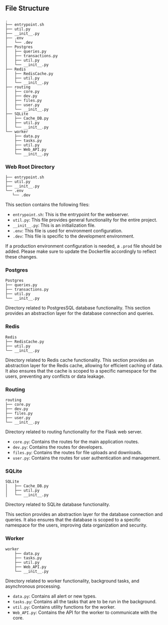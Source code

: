 ## File Structure

```
.
├── entrypoint.sh
├── util.py
├── __init__.py
├── .env
│   └── .dev
├── Postgres
│   ├── queries.py
│   ├── transactions.py
│   ├── util.py
│   └── __init__.py
├── Redis
│   ├── RedisCache.py
│   ├── util.py
│   └── __init__.py
├── routing
│   ├── core.py
│   ├── dev.py
│   ├── files.py
│   ├── user.py
│   └── __init__.py
├── SQLite
│   ├── Cache_DB.py
│   ├── util.py
│   └── __init__.py
└── worker
    ├── data.py
    ├── tasks.py
    ├── util.py
    ├── Web_API.py
    └── __init__.py
```

### Web Root Directory

```
├── entrypoint.sh
├── util.py
├── __init__.py
└── .env
   └── .dev
```
This section contains the following files:
- `entrypoint.sh`: This is the entrypoint for the webserver.
- `util.py`: This file provides general functionality for the entire project.
- `__init__.py`: This is an initialization file.
- `.env`: This file is used for environment configuration.
- `.dev`: This file is specific to the development environment.

If a production environment configuration is needed, a `.prod` file should be added. Please make sure to update the Dockerfile accordingly to reflect these changes.

### Postgres
```
Postgres
├── queries.py
├── transactions.py
├── util.py
└── __init__.py
```
Directory related to PostgresSQL database functionality.
This section provides an abstraction layer for the database connection and queries.

### Redis
```
Redis
├── RedisCache.py
├── util.py
└── __init__.py
```
Directory related to Redis cache functionality.
This section provides an abstraction layer for the Redis cache, allowing for efficient caching of data. It also ensures that the cache is scoped to a specific namespace for the users, preventing any conflicts or data leakage.

### Routing
```
routing
├── core.py
├── dev.py
├── files.py
├── user.py
└── __init__.py
```
Directory related to routing functionality for the Flask web server.

- `core.py`: Contains the routes for the main application routes.
- `dev.py`: Contains the routes for developers.
- `files.py`: Contains the routes for file uploads and downloads.
- `user.py`: Contains the routes for user authentication and management.


### SQLite
```
SQLite
│   ├── Cache_DB.py
│   ├── util.py
│   └── __init__.py
```
Directory related to SQLite database functionality.

This section provides an abstraction layer for the database connection and queries. It also ensures that the database is scoped to a specific namespace for the users, improving data organization and security.


### Worker
```
worker
    ├── data.py
    ├── tasks.py
    ├── util.py
    ├── Web_API.py
    └── __init__.py
```
Directory related to worker functionality, background tasks, and asynchronous processing.

- `data.py`: Contains all alert or new types.
- `tasks.py`: Contains all the tasks that are to be run in the background.
- `util.py`: Contains utility functions for the worker.
- `Web_API.py`: Contains the API for the worker to communicate with the core.

